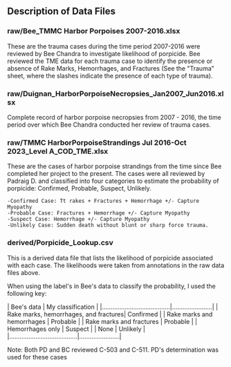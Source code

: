 ## Description of Data Files

### raw/Bee_TMMC Harbor Porpoises 2007-2016.xlsx

These are the trauma cases during the time period 2007-2016 were reviewed by Bee Chandra to investigate likelihood of porpicide. Bee reviewed the TME data for each trauma case to identify the presence or absence of Rake Marks, Hemorrhages, and Fractures (See the "Trauma" sheet, where the slashes indicate the presence of each type of trauma).

### raw/Duignan_HarborPorpoiseNecropsies_Jan2007_Jun2016.xlsx

Complete record of harbor porpoise necropsies from 2007 - 2016, the time period over which Bee Chandra conducted her review of trauma cases.

### raw/TMMC HarborPorpoiseStrandings Jul 2016-Oct 2023_Level A_COD_TME.xlsx

These are the cases of harbor porpoise strandings from the time since Bee completed her project to the present. The cases were all reviewed by Padraig D. and classified into four categories to estimate the probability of porpicide: Confirmed, Probable, Suspect, Unlikely.

	-Confirmed Case: Tt rakes + Fractures + Hemorrhage +/- Capture Myopathy
	-Probable Case: Fractures + Hemorrhage +/- Capture Myopathy
	-Suspect Case: Hemorrhage +/- Capture Myopathy
	-Unlikely Case: Sudden death without blunt or sharp force trauma.


### derived/Porpicide_Lookup.csv

This is a derived data file that lists the likelihood of porpicide associated with each case. The likelihoods were taken from annotations in the raw data files above.

When using the label's in Bee's data to classify the probability, I used the following key:


|	Bee's data			|  My classification	|
|.......................................|.......................|
| Rake marks, hemorrhages, and fractures| Confirmed	  	|
| Rake marks and hemorrhages		| Probable	  	|
| Rake marks and fractures		| Probable	  	|
| Hemorrhages only			| Suspect	  	|
| None					| Unlikely		|
|.......................................|.......................|

Note: Both PD and BC reviewed C-503 and C-511. PD's determination was used for these cases

